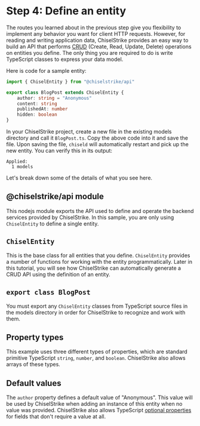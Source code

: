 # Step 4: Define an entity

The routes you learned about in the previous step give you flexibility to
implement any behavior you want for client HTTP requests. However, for reading
and writing application data, ChiselStrike provides an easy way to build an API
that performs [CRUD][2] (Create, Read, Update, Delete) operations on entities
you define. The only thing you are required to do is write TypeScript classes to
express your data model.

Here is code for a sample entity:

```ts title="my-backend/models/BlogPost.ts"
import { ChiselEntity } from "@chiselstrike/api"

export class BlogPost extends ChiselEntity {
    author: string = "Anonymous"
    content: string
    publishedAt: number
    hidden: boolean
}
```

In your ChiselStrike project, create a new file in the existing models directory
and call it `BlogPost.ts`. Copy the above code into it and save the file. Upon
saving the file, `chiseld` will automatically restart and pick up the new
entity. You can verify this in its output:

```
Applied:
  1 models
```

Let's break down some of the details of what you see here.

## @chiselstrike/api module

This nodejs module exports the API used to define and operate the backend
services provided by ChiselStrike. In this sample, you are only using
`ChiselEntity` to define a single entity.

## `ChiselEntity`

This is the base class for all entities that you define.  `ChiselEntity`
provides a number of functions for working with the entity programmatically.
Later in this tutorial, you will see how ChiselStrike can automatically generate
a CRUD API using the definition of an entity.

## `export class BlogPost`

You must export any `ChiselEntity` classes from TypeScript source files in the
models directory in order for ChiselStrike to recognize and work with them.

## Property types

This example uses three different types of properties, which are standard primitive
TypeScript `string`, `number`, and `boolean`. ChiselStrike also allows arrays of
these types.

## Default values

The `author` property defines a default value of "Anonymous". This value will be
used by ChiselStrike when adding an instance of this entity when no value was
provided. ChiselStrike also allows TypeScript [optional properties][1] for
fields that don't require a value at all.


[1]: https://www.typescriptlang.org/docs/handbook/interfaces.html#optional-properties
[2]: https://en.wikipedia.org/wiki/Create,_read,_update_and_delete
